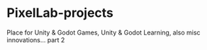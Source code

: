 # PixelLab-projects
Place for Unity &amp; Godot Games, Unity &amp; Godot Learning, also misc innovations... part 2
